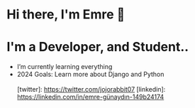 # Hi there, I'm Emre 👋 

# I'm a  Developer, and Student..
- I’m currently learning everything 
  <br />
- 2024 Goals: Learn more about Django and Python
  <br />
  <br />
[twitter]: https://twitter.com/jojorabbit07
[linkedin]: https://linkedin.com/in/emre-günaydın-149b24174
